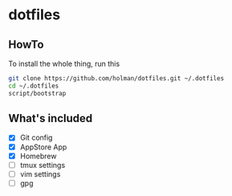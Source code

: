 # dotfiles

## HowTo

To install the whole thing, run this

```bash
git clone https://github.com/holman/dotfiles.git ~/.dotfiles
cd ~/.dotfiles
script/bootstrap
```

## What's included

-   [x] Git config
-   [x] AppStore App
-   [x] Homebrew
-   [ ] tmux settings
-   [ ] vim settings
-   [ ] gpg

